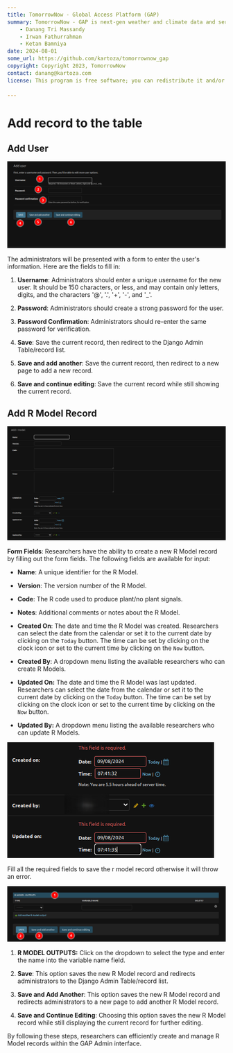 ```yaml
---
title: TomorrowNow - Global Access Platform (GAP)
summary: TomorrowNow - GAP is next-gen weather and climate data and services.
    - Danang Tri Massandy
    - Irwan Fathurrahman
    - Ketan Bamniya
date: 2024-08-01
some_url: https://github.com/kartoza/tomorrownow_gap
copyright: Copyright 2023, TomorrowNow
contact: danang@kartoza.com
license: This program is free software; you can redistribute it and/or modify it under the terms of the GNU Affero General Public License as published by the Free Software Foundation; either version 3 of the License, or (at your option) any later version.

---
```


# Add record to the table

## Add User

![Add user](./img/django-add-record-1.png)

The administrators will be presented with a form to enter the user's information. Here are the fields to fill in:

1. **Username**: Administrators should enter a unique username for the new user. It should be 150 characters, or less, and may contain only letters, digits, and the characters '@', '.', '+', '-', and '_'.

2. **Password**: Administrators should create a strong password for the user. 

3. **Password Confirmation**: Administrators should re-enter the same password for verification.

4. **Save**: Save the current record, then redirect to the Django Admin Table/record list.

5. **Save and add another**: Save the current record, then redirect to a new page to add a new record.

6. **Save and continue editing**: Save the current record while still showing the current record.

## Add R Model Record

![Add R Model](./img/django-add-record-2.png)

**Form Fields**: Researchers have the ability to create a new R Model record by filling out the form fields. The following fields are available for input:

- **Name**: A unique identifier for the R Model.
- **Version**: The version number of the R Model.
- **Code**: The R code used to produce plant/no plant signals.
- **Notes**: Additional comments or notes about the R Model.

- **Created On**: The date and time the R Model was created. Researchers can select the date from the calendar or set it to the current date by clicking on the `Today` button. The time can be set by clicking on the clock icon or set to the current time by clicking on the `Now` button.

- **Created By**: A dropdown menu listing the available researchers who can create R Models.

- **Updated On:** The date and time the R Model was last updated. Researchers can select the date from the calendar or set it to the current date by clicking on the `Today` button. The time can be set by clicking on the clock icon or set to the current time by clicking on the `Now` button.

- **Updated By:** A dropdown menu listing the available researchers who can update R Models.

![Error](./img/django-add-record-3.png)

Fill all the required fields to save the r model record otherwise it will throw an error.

![Error](./img/django-add-record-4.png)


1. **R MODEL OUTPUTS:** Click on the dropdown to select the type and enter the name into the variable name field.

2. **Save**: This option saves the new R Model record and redirects administrators to the Django Admin Table/record list.

3. **Save and Add Another**: This option saves the new R Model record and redirects administrators to a new page to add another R Model record.

4. **Save and Continue Editing**: Choosing this option saves the new R Model record while still displaying the current record for further editing.

By following these steps, researchers can efficiently create and manage R Model records within the GAP Admin interface.